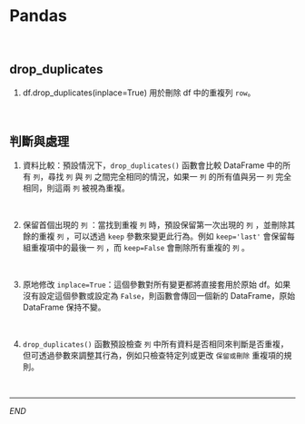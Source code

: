 # Pandas

<br>

## drop_duplicates

1. df.drop_duplicates(inplace=True) 用於刪除 df 中的重複列 `row`。


<br>

## 判斷與處理

1. 資料比較：預設情況下，`drop_duplicates()` 函數會比較 DataFrame 中的所有 `列`，尋找 `列` 與 `列` 之間完全相同的情況，如果一 `列` 的所有值與另一 `列` 完全相同，則這兩 `列` 被視為重複。

<br>

2. 保留首個出現的 `列` ：當找到重複 `列` 時，預設保留第一次出現的 `列` ，並刪除其餘的重複 `列` ，可以透過 `keep` 參數來變更此行為。例如 `keep='last'` 會保留每組重複項中的最後一 `列` ，而 `keep=False` 會刪除所有重複的 `列` 。

<br>

3. 原地修改 `inplace=True`：這個參數對所有變更都將直接套用於原始 df。如果沒有設定這個參數或設定為 `False`，則函數會傳回一個新的 DataFrame，原始 DataFrame 保持不變。

<br>

4. `drop_duplicates()` 函數預設檢查 `列` 中所有資料是否相同來判斷是否重複，但可透過參數來調整其行為，例如只檢查特定列或更改 `保留或刪除` 重複項的規則。

<br>

---

_END_